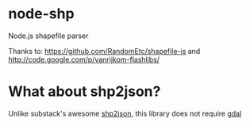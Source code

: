 node-shp
========

Node.js shapefile parser

Thanks to:
https://github.com/RandomEtc/shapefile-js
and 
http://code.google.com/p/vanrijkom-flashlibs/


What about shp2json?
====================
Unlike substack's awesome [shp2json](https://github.com/substack/shp2json), this library does not require [gdal](http://www.gdal.org/)

